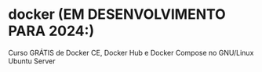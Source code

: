 # docker (EM DESENVOLVIMENTO PARA 2024:)
Curso GRÁTIS de Docker CE, Docker Hub e Docker Compose no GNU/Linux Ubuntu Server
